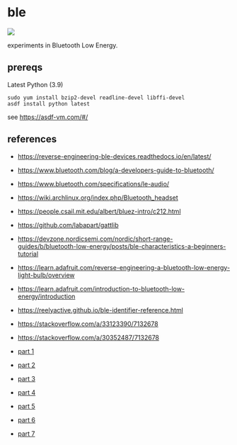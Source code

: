 # ble

![](https://github.com/jethrodaniel/ble/workflows/ci/badge.svg)

experiments in Bluetooth Low Energy.

## prereqs

Latest Python (3.9)

```
sudo yum install bzip2-devel readline-devel libffi-devel
asdf install python latest
```

see https://asdf-vm.com/#/


## references

- https://reverse-engineering-ble-devices.readthedocs.io/en/latest/
- https://www.bluetooth.com/blog/a-developers-guide-to-bluetooth/
- https://www.bluetooth.com/specifications/le-audio/
- https://wiki.archlinux.org/index.php/Bluetooth_headset
- https://people.csail.mit.edu/albert/bluez-intro/c212.html
- https://github.com/labapart/gattlib
- https://devzone.nordicsemi.com/nordic/short-range-guides/b/bluetooth-low-energy/posts/ble-characteristics-a-beginners-tutorial
- https://learn.adafruit.com/reverse-engineering-a-bluetooth-low-energy-light-bulb/overview
- https://learn.adafruit.com/introduction-to-bluetooth-low-energy/introduction
- https://reelyactive.github.io/ble-identifier-reference.html
- https://stackoverflow.com/a/33123390/7132678
- https://stackoverflow.com/a/30352487/7132678

- [part 1](https://www.youtube.com/watch?v=D3xtOc-vj1I)
- [part 2](https://www.youtube.com/watch?v=LeUDIgZj2t4&t=29s)
- [part 3](https://www.youtube.com/watch?v=dAmZudlm60E)
- [part 4](https://www.youtube.com/watch?v=C-veGabV3A0)
- [part 5](https://www.youtube.com/watch?v=dAmZudlm60E)
- [part 6]()
- [part 7]()
